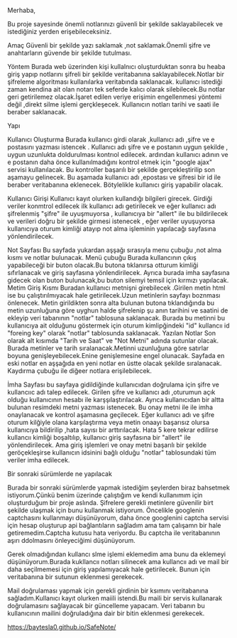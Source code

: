 Merhaba,


Bu proje sayesinde önemli notlarınızı güvenli bir şekilde saklayabilecek ve istediğiniz yerden erişebileceksiniz.

Amaç
Güvenli bir şekilde yazı saklamak ,not saklamak.Önemli şifre ve anahtarların güvende bir şekilde tutulması.

Yöntem 
Burada web üzerinden kişi kullalnıcı oluşturduktan sonra bu heaba giriş yapıp notlarını şifreli bir şekilde veritabanına saklayabilecek.Notlar bir şifreleme algoritması kullanılarka veritabında saklanacak.
kullanıcı istediği zaman kendina ait olan notarı tek seferde kalıcı olarak silebilecek.Bu  notlar geri getirilemez olacak.İşaret edilen veriye erişimin engellenmesi yöntemi değil ,direkt silme işlemi gerçkleşecek.
Kullanıcın notları tarihi ve saati ile beraber saklanacak.

Yapı


Kullanıcı Oluşturma
Burada kullanıcı girdi olarak ,kullanıcı adı ,şifre ve e postasını yazması istencek .
Kullanıcı adı şifre ve e postanın uygun şekilde , uygun uzunlukta doldurulması kontrıol edilecek.
ardından kullanıcı adının ve e postanın daha önce kullanılmadığını kontrol etmek için "google ajax" servisi kullanılacak.
Bu kontroller başarılı bir şekilde gerçekleştirilip son aşamayu gelinecek.
Bu aşamada kullanıcı adı ,epostası ve şifresi bir id ile beraber veritabanına eklenecek.
Bötylelikle kullanıcı giriş yapabilir olacak.


Kullanıcı Girişi
Kullanıcı kayıt olurken kullandığı bilgileri girecek.
Girdiği veriler konmtrol edilecek ilk kullanıcı adı getirilecek ve eğer kullanıcı adı şifrelenmiş "şifre" ile uyuşmuyorsa ,
kullanıcıya bir "allert" ile bu bildirilecek ve verileri doğru bir şekilde girmesi istenecek ,
eğer veriler uyuşuyorsa kullanıcıya oturum kimliği atayıp not alma işleminin yapılacağı sayfasına yönlendirilecek.


Not Sayfası
Bu sayfada yukardan aşşağı sırasıyla menu çubuğu ,not alma kısmı ve notlar bulunacak.
 Menü çubuğu
  Burada kullancının çıkış yapabileceği bir buton olacak.Bu butona tıklanırsa otturum kimliği sıfırlanacak ve giriş sayfasına yönlendirilecek.
  Ayrıca burada imha sayfasına gidecek olan buton bulunacak,bu buton silemyi temsil için kırmızı yapılacak.
 Metim Giriş Kısmı
  Buradan kullanıcı metnişni girebilecek .Girilen metin html ise bu çalıştırılmıyacak hale getirilecek.Uzun metinlerin sayfayı boznması önlenecek.
  Metin girildikten sonra alta bulunan butona tıklandığında bu metin uzunluğuna göre uyghun halde şifrelenip şu anın tarihini ve saatini de ekleyip veri tabanının "notlar" tablosuna saklanacak.
  Burada bu metinni bu kullanıcıya ait olduğunu göstermek için oturum kimlipğindeki "id" kullancıı id "foreing key" olarak "notlar" tablosunda saklanacak.
 Yazılan Notlar
  Son olarak alt kısımda "Tarih ve Saat" ve "Not Metni" adında sutunlar olacak.
  Burada metinler ve tarih sıralanacak.Metinni uzunluğuna göre satırlar boyuna genişleyebilecek.Enine genişlemesine engel olunacak.
  Sayfada en eski notlar en aşşağıda en yeni notlar en üstte olacak şekilde sıralanacak.
  Kaydırma çubuğu ile diğeer notlara erişilebilecek.

  
İmha Sayfası
bu sayfaya gidildiğinde kullanıcıdan doğrulama için şifre ve kullancııc adı talep edilecek.
Girilen şifre ve kullanıcı adı ,oturumun açık olduğu kullanıcının hesabı ile karşşılaştırılacak.
Ayrıca kullanıcıdan bir altta bulunan resimdeki metni yazması istenecek.
Bu onay metni ile ile imha onaylanacak ve kontrol aşamasına geçilecek.
Eğer kullanıcı adı ve şifre oturum kilğiyle olana karşılaştırma veya metin onaayı başarısız olursa kullanıcıya bildirilip ,hata sayısı bir arttırılacak.
Hata 5 kere tekrar edilirse kullancıı kimliği boşaltılıp, kullanıcı giriş sayfasına bir "allert" ile yönlendirilecek.
Ama giriş işlemleri ve onay metni başarılı bir şekilde geröçekleşirse kullanıcın idsinini bağlı olduğu "notlar" tablosundaki tüm veriler imha edilecek.

Bir sonraki sürümlerde ne yapılacak

Burada bir sonraki sürümlerde yapmak istediğim şeylerden biraz bahsetmek istiyorum.Çünkü benim üzerinde çalıştığım ve kendi kullanımım için oluşturduğum bir proje aslında.
Şifrelere gerekli metinlere güvenilir birt şekilde ulaşmak için bunu kullanmak istiyorum.
Öncelikle googlenin captchasını kullanmayı düşünüyorum, daha önce googlenini captcha servisi için hesap oluşturup api bağlantıların sağladım ama tam çalışamn bir hale getiremedim.Captcha kutusu hata veriyordu.
Bu captcha ile veritabanının aşırı ddolmasını önleyeciğimi düşünüyorum.

Gerek olmadığından kullancı slme işlemi eklemedim ama bunu da eklemeyi düşünüyorum.Burada kukllancıı notları silinecek ama kullancıı adı ve mail bir daha seçilmemesi için giriş yapılamıyacak hale getirilecek.
Bunun için veritabanına bir sutunun eklenmesi gerekecek.

Mail doğrulaması yapmak için gerekli girdinin bir ksımını veritabanına sağladım.Kullanıcı kayıt olurken maiili istendi.Bu maili bir servis kullanarak doğrulamasını sağlayacak bir güncelleme yapacam.
Veri tabanın bu kullanıcının mailini doğruladığına dair bir bitin eklenmesi gerekecek.

https://baytesla0.github.io/SafeNote/

